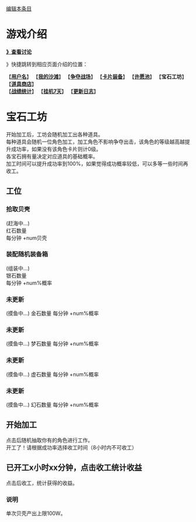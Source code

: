 [编辑本条目](https://github.com/GuguTown/Wiki/edit/main/function/好运奖励.md)
# 游戏介绍
[**》查看讨论**](#讨论)   

》快捷跳转到相应页面介绍的位置：   

【[**用户名**](首页.md)】 【[**我的沙滩**](我的沙滩.md)】 【[**争夺战场**](争夺战场.md)】 【[**卡片装备**](卡片装备.md)】 【[**许愿池**](许愿池.md)】 【**宝石工坊**】 【[**道具商店**](../shop.md)】   
【[**战绩统计**](战绩统计.md)】 【[**挂机7天**](挂机7天.md)】 【[**更新日志**](更新日志.md)】  

# 宝石工坊
开始加工后，工坊会随机加工出各种道具。   
每种道具会随机一位角色加工，加工角色不影响争夺出击，该角色的等级越高越提升成功率，如果没有该角色卡片则计0级。   
各宝石拥有量决定对应道具的基础概率。   
加工时间可以提升成功率到100%，如果觉得成功概率较低，可以多等一些时间再收工。   
## 工位
### 拾取贝壳
(赶海中...)   
红石数量   
每分钟 +num贝壳
### 装配随机装备箱
(组装中...)   
银石数量   
每分钟 +num%概率
### 未更新
(摸鱼中...)
金石数量
每分钟 +num%概率
### 未更新
(摸鱼中...)
梦石数量
每分钟 +num%概率
### 未更新
(摸鱼中...)
虚石数量
每分钟 +num%概率
### 未更新
(摸鱼中...)
幻石数量
每分钟 +num%概率
## 开始加工
点击后随机抽取你有的角色进行工作。    
开工了！请根据成功率选择收工时间（8小时内不可收工）
## 已开工x小时xx分钟，点击收工统计收益
点击后收工，统计获得的收益。

### 说明
单次贝壳产出上限100W。  

<!--
### 说明
奖池与卡堆每日刷新，卡堆中一共有12张卡牌。   
鼠标点击任意一张牌，获得该牌种基本数值乘以牌面倍数的奖励（已经翻开的卡如果是光环，数值会小于实际增长数值，因为这个数值是按照“增长后的光环数值”算出来的）   
如：抽取到一张“5.5倍贝壳”的牌，我的基础奖励为“156200贝壳”，那么获得 859100 贝壳   
基本数值作为公式计算用途，如果没有抽到对应的牌（贝壳、光环牌），是没有基础奖励的   
锻造材料箱和体能刺激药水奖励不受倍数影响，固定为1。  
### 奖池
贝壳卡：9张   
光环卡：1张   
锻造材料箱卡：1张   
体能刺激药水卡：1张   
### 奖池基本数值算法
贝壳=(1000+争夺等级\*400)   
体能刺激药水=1   
锻造材料箱=1  
光环点数=(280%-我的光环%)/100   
光环小于100%时，如果抽到光环，获得双倍增长。
### 翻牌消耗
**注意：使用贝壳无视上限的翻牌消耗会逐次增加，量力而为。**   
非VIP每日翻牌上限为1，SVIP与BVIP均可以将翻牌上限+1（可叠加）。   
第 $N$ 次无视上限翻牌将消耗 $40000 \times 2^N$ 贝壳。   
-->

<link rel="dns-prefetch" href="http://cdn.mathjax.org">
<script type="text/javascript" async src="https://cdn.bootcss.com/mathjax/2.7.0/MathJax.js?config=TeX-AMS-MML_HTMLorMML"></script>
<script type="text/javascript" async src="https://cdnjs.cloudflare.com/ajax/libs/mathjax/2.7.0/MathJax.js?config=TeX-AMS-MML_HTMLorMML"></script>
<script type="text/x-mathjax-config">MathJax.Hub.Config({ tex2jax: {inlineMath: [['$','$']]} });</script>
